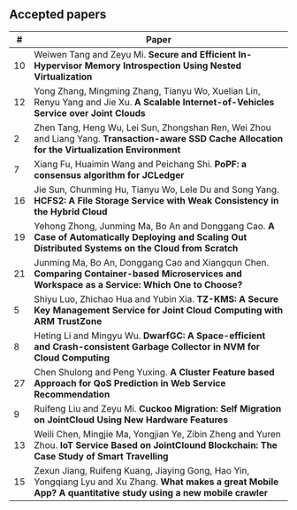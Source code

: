 ## Accepted papers

\#|	Paper	
--|-------------------
10|	Weiwen Tang and Zeyu Mi. **Secure and Efficient In-Hypervisor Memory Introspection Using Nested Virtualization**
12|	Yong Zhang, Mingming Zhang, Tianyu Wo, Xuelian Lin, Renyu Yang and Jie Xu. **A Scalable lnternet-of-Vehicles Service over Joint Clouds**
2| Zhen Tang, Heng Wu, Lei Sun, Zhongshan Ren, Wei Zhou and Liang Yang. **Transaction-aware SSD Cache Allocation for the Virtualization Environment**
7|	Xiang Fu, Huaimin Wang and Peichang Shi. **PoPF: a consensus algorithm for JCLedger**
16|	Jie Sun, Chunming Hu, Tianyu Wo, Lele Du and Song Yang. **HCFS2: A File Storage Service with Weak Consistency in the Hybrid Cloud**
19|	Yehong Zhong, Junming Ma, Bo An and Donggang Cao. **A Case of Automatically Deploying and Scaling Out Distributed Systems on the Cloud from Scratch**
21|	Junming Ma, Bo An, Donggang Cao and Xiangqun Chen. **Comparing Container-based Microservices and Workspace as a Service: Which One to Choose?**
5|	Shiyu Luo, Zhichao Hua and Yubin Xia. **TZ-KMS: A Secure Key Management Service for Joint Cloud Computing with ARM TrustZone**
8|	Heting Li and Mingyu Wu. **DwarfGC: A Space-efficient and Crash-consistent Garbage Collector in NVM for Cloud Computing**
27|	Chen Shulong and Peng Yuxing. **A Cluster Feature based Approach for QoS Prediction in Web Service Recommendation**
9|	Ruifeng Liu and Zeyu Mi. **Cuckoo Migration: Self Migration on JointCloud Using New Hardware Features**
13|	Weili Chen, Mingjie Ma, Yongjian Ye, Zibin Zheng and Yuren Zhou. **IoT Service Based on JointClound Blockchain: The Case Study of Smart Travelling**
15| Zexun Jiang, Ruifeng Kuang, Jiaying Gong, Hao Yin, Yongqiang Lyu and Xu Zhang. **What makes a great Mobile App? A quantitative study using a new mobile crawler**
